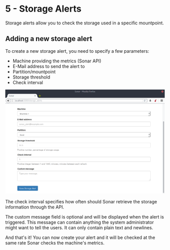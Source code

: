 5 - Storage Alerts
==================

Storage alerts allow you to check the storage used in a specific mountpoint.

## Adding a new storage alert

To create a new storage alert, you need to specify a few parameters:
- Machine providing the metrics (Sonar API)
- E-Mail address to send the alert to
- Partition/mountpoint
- Storage threshold
- Check interval

![New Storage Alert](img/new_storage_alert.png)

The check interval specifies how often should Sonar retrieve the storage information through the API.

The custom message field is optional and will be displayed when the alert is triggered. This message can contain anything the system administrator might want to tell the users. It can only contain plain text and newlines.

And that's it! You can now create your alert and it will be checked at the same rate Sonar checks the machine's metrics.